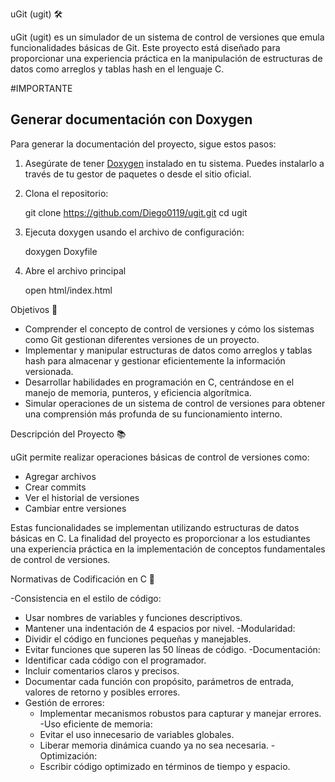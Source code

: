 uGit (ugit) 🛠️

uGit (ugit) es un simulador de un sistema de control de versiones que emula funcionalidades básicas de Git. Este proyecto está diseñado para proporcionar una experiencia práctica en la manipulación de estructuras de datos como arreglos y tablas hash en el lenguaje C.

#IMPORTANTE
## Generar documentación con Doxygen

Para generar la documentación del proyecto, sigue estos pasos:

1. Asegúrate de tener [Doxygen](http://www.doxygen.nl/download.html) instalado en tu sistema. Puedes instalarlo a través de tu gestor de paquetes o desde el sitio oficial.

2. Clona el repositorio:

   git clone https://github.com/Diego0119/ugit.git
   cd ugit

3. Ejecuta doxygen usando el archivo de configuración:

    doxygen Doxyfile

4. Abre el archivo principal

    open html/index.html


Objetivos 🎯

- Comprender el concepto de control de versiones y cómo los sistemas como Git gestionan diferentes versiones de un proyecto.
- Implementar y manipular estructuras de datos como arreglos y tablas hash para almacenar y gestionar eficientemente la información versionada.
- Desarrollar habilidades en programación en C, centrándose en el manejo de memoria, punteros, y eficiencia algorítmica.
- Simular operaciones de un sistema de control de versiones para obtener una comprensión más profunda de su funcionamiento interno.

Descripción del Proyecto 📚

uGit permite realizar operaciones básicas de control de versiones como:
- Agregar archivos
- Crear commits
- Ver el historial de versiones
- Cambiar entre versiones

Estas funcionalidades se implementan utilizando estructuras de datos básicas en C. La finalidad del proyecto es proporcionar a los estudiantes una experiencia práctica en la implementación de conceptos fundamentales de control de versiones.

Normativas de Codificación en C 🧩

-Consistencia en el estilo de código:
  - Usar nombres de variables y funciones descriptivos.
  - Mantener una indentación de 4 espacios por nivel.
-Modularidad:
  - Dividir el código en funciones pequeñas y manejables.
  - Evitar funciones que superen las 50 líneas de código.
-Documentación:
  - Identificar cada código con el programador.
  - Incluir comentarios claros y precisos.
  - Documentar cada función con propósito, parámetros de entrada, valores de retorno y posibles errores.
- Gestión de errores:
  - Implementar mecanismos robustos para capturar y manejar errores.
-Uso eficiente de memoria:
  - Evitar el uso innecesario de variables globales.
  - Liberar memoria dinámica cuando ya no sea necesaria.
-Optimización:
  - Escribir código optimizado en términos de tiempo y espacio.


